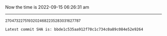 Now the time is 2022-09-15 06:26:31 am

---

<small>27047322751932024682235283031627787</small>

```txt
Latest commit SHA is: bbde1c535aa912f70c1c734c0a89c084e52e9264
```
